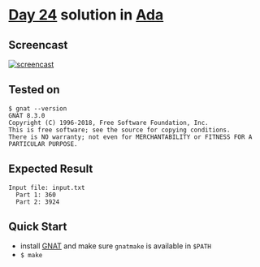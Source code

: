 # [Day 24](https://adventofcode.com/2020/day/24) solution in [Ada](https://www.adaic.org/)

## Screencast

[![screencast](http://i3.ytimg.com/vi/5ChNYG81tS0/hqdefault.jpg)](https://www.youtube.com/watch?v=5ChNYG81tS0&list=PLpM-Dvs8t0Vba3v-9lweHuomr0DPhdX6P&t=671s)

## Tested on 

```console
$ gnat --version
GNAT 8.3.0
Copyright (C) 1996-2018, Free Software Foundation, Inc.
This is free software; see the source for copying conditions.
There is NO warranty; not even for MERCHANTABILITY or FITNESS FOR A PARTICULAR PURPOSE.
```

## Expected Result

```console
Input file: input.txt
  Part 1: 360
  Part 2: 3924
```

## Quick Start

- install [GNAT](https://gcc.gnu.org/wiki/GNAT) and make sure `gnatmake` is available in `$PATH`
- `$ make`
